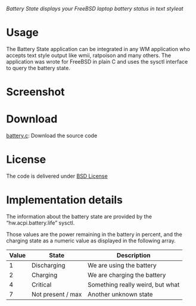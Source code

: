 *Battery State displays your FreeBSD laptop battery status in text styleat*

# Usage

The Battery State application can be integrated in any WM application who accepts text style output like wmii, ratpoison and many others. The application was wrote for FreeBSD in plain C and uses the sysctl interface to query the battery state.

# Screenshot

# Download

[battery.c](http://files.bebik.net/code/battery.c):  Download the source code

# License

The code is delivered under [BSD License](https://en.wikipedia.org/wiki/BSD_licenses)

# Implementation details

The information about the battery state are provided by the “hw.acpi.battery.life” sysctl.

Those values are the power remaining in the battery in percent, and the charging state as a numeric value as displayed in the following array.

| Value | State       | Description                      |
|-------|-------------|----------------------------------|
| 1     | Discharging | We are using the battery         |
| 2     | Charging    | We are charging the battery      |
| 4     | Critical    | Something really weird, but what |
| 7     | Not present / max | Another unknown state      |

